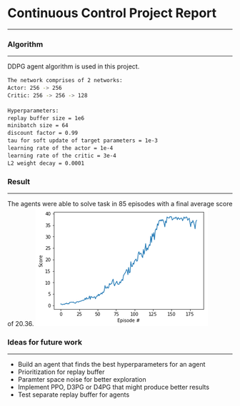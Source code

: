 # Continuous Control Project Report
***************************
### Algorithm
***************************
DDPG agent algorithm is used in this project.

```sh
The network comprises of 2 networks:
Actor: 256 -> 256
Critic: 256 -> 256 -> 128

Hyperparameters:
replay buffer size = 1e6
minibatch size = 64
discount factor = 0.99
tau for soft update of target parameters = 1e-3
learning rate of the actor = 1e-4
learning rate of the critic = 3e-4
L2 weight decay = 0.0001
```
### Result
***************************
The agents were able to solve task in 85 episodes with a final average score of 20.36. 
![alt](https://github.com/hmingkwan/Projects/blob/master/continuous_control/images/result.png)

### Ideas for future work
***************************
* Build an agent that finds the best hyperparameters for an agent
* Prioritization for replay buffer
* Paramter space noise for better exploration
* Implement PPO, D3PG or D4PG that might produce better results
* Test separate replay buffer for agents
